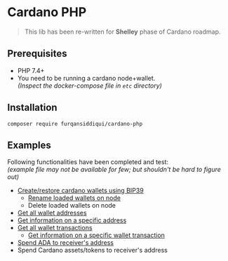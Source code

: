 # Cardano PHP

> This lib has been re-written for **Shelley** phase of Cardano roadmap.

## Prerequisites

* PHP 7.4+
* You need to be running a cardano node+wallet.  
  *(Inspect the docker-compose file in `etc` directory)*

## Installation

`composer require furqansiddiqui/cardano-php`

## Examples

Following functionalities have been completed and test:  
*(example file may not be available for few; but shouldn't be hard to figure out)*

* [Create/restore cardano wallets using BIP39](example/createOrRestoreWallet.php)
    * [Rename loaded wallets on node](example/renameWallet.php)
    * Delete loaded wallets on node
* [Get all wallet addresses](example/getWalletAddresses.php)
* [Get information on a specific address](example/getAddressInfo.php)
* [Get all wallet transactions](example/getWalletTransactions.php)
    * [Get information on a specific wallet transaction](example/getWalletTransaction.php)
* [Spend ADA to receiver's address](example/spendADA.php)
* Spend Cardano assets/tokens to receiver's address


